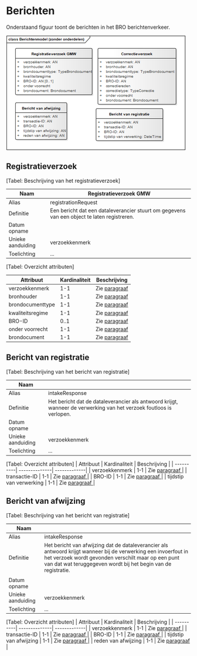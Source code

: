 # Berichten

Onderstaand figuur toont de berichten in het BRO berichtenverkeer.

![Berichtenmodel BRO berichtenverkeer](media/fig-berichtenmodel-zonder-onderdelen.png)

## Registratieverzoek

[Tabel: Beschrijving van het registratieverzoek]

| Naam       | Registratieverzoek GMW    |
|------      | --------------------------|
| Alias             | registrationRequest  |
| Definitie         | Een bericht dat een dataleverancier stuurt om gegevens van een object te laten registreren. |
| Datum opname      |  |
| Unieke aanduiding | verzoekkenmerk |
| Toelichting| ...  |

[Tabel: Overzicht attributen]

| Attribuut | Kardinaliteit | Beschrijving |
| ----------| --------------| -------------|
| verzoekkenmerk | 1-1 | Zie [paragraaf ](#711-identificatie) |
| bronhouder | 1-1 | Zie [paragraaf ](#711-identificatie) |
| brondocumenttype | 1-1 | Zie [paragraaf ](#711-identificatie) |
| kwaliteitsregime | 1-1 | Zie [paragraaf ](#711-identificatie) |
| BRO-ID | 0..1 | Zie [paragraaf ](#711-identificatie) |
| onder voorrecht | 1-1 | Zie [paragraaf ](#711-identificatie) |
| brondocument | 1-1 | Zie [paragraaf ](#711-identificatie) |

## Bericht van registratie
[Tabel: Beschrijving van het bericht van registratie]

| Naam       |     |
|------      | --------------------------|
| Alias             | intakeResponse  |
| Definitie         |  Het bericht dat de dataleverancier als antwoord krijgt, wanneer de verwerking van het verzoek foutloos is verlopen.                        |
| Datum opname      |  |
| Unieke aanduiding | verzoekkenmerk |
| Toelichting| ...  |

[Tabel: Overzicht attributen]
| Attribuut | Kardinaliteit | Beschrijving |
| ----------| --------------| -------------|
| verzoekkenmerk | 1-1 | Zie [paragraaf ](#711-identificatie) |
| transactie-ID | 1-1 | Zie [paragraaf ](#711-identificatie) |
| BRO-ID | 1-1 | Zie [paragraaf ](#711-identificatie) |
| tijdstip van verwerking | 1-1 | Zie [paragraaf ](#711-identificatie) |

## Bericht van afwijzing
[Tabel: Beschrijving van het bericht van registratie]

| Naam       |     |
|------      | --------------------------|
| Alias             | intakeResponse  |
| Definitie         |  Het bericht van afwijzing dat de dataleverancier als antwoord krijgt wanneer bij de verwerking een invoerfout in het verzoek wordt gevonden verschilt maar op een punt van dat wat teruggegeven wordt bij het begin van de registratie. 
                        |
| Datum opname      |  |
| Unieke aanduiding | verzoekkenmerk |
| Toelichting| ...  |

[Tabel: Overzicht attributen]
| Attribuut | Kardinaliteit | Beschrijving |
| ----------| --------------| -------------|
| verzoekkenmerk | 1-1 | Zie [paragraaf ](#711-identificatie) |
| transactie-ID | 1-1 | Zie [paragraaf ](#711-identificatie) |
| BRO-ID | 1-1 | Zie [paragraaf ](#711-identificatie) |
| tijdstip van afwijzing | 1-1 | Zie [paragraaf ](#711-identificatie) |
| reden van afwijzing | 1-1 | Zie [paragraaf ](#711-identificatie) |


